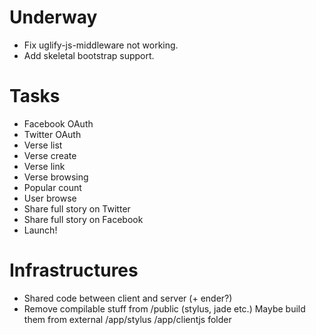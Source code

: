 # Underway
* Fix uglify-js-middleware not working.
* Add skeletal bootstrap support.

# Tasks
* Facebook OAuth
* Twitter OAuth
* Verse list
* Verse create
* Verse link
* Verse browsing
* Popular count
* User browse
* Share full story on Twitter
* Share full story on Facebook
* Launch!

# Infrastructures
* Shared code between client and server (+ ender?)
* Remove compilable stuff from /public (stylus, jade etc.)
  Maybe build them from external /app/stylus /app/clientjs folder

